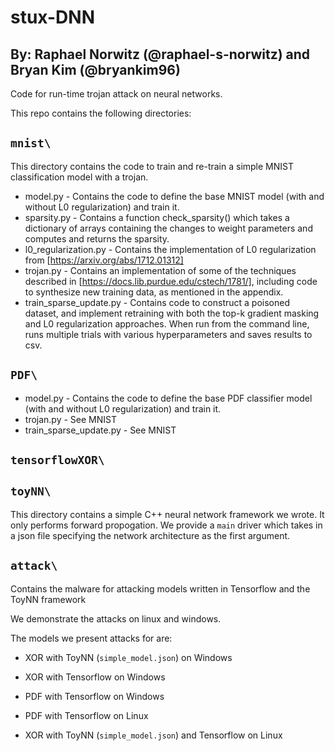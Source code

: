 # stux-DNN
## By: Raphael Norwitz (@raphael-s-norwitz) and Bryan Kim (@bryankim96)

Code for run-time trojan attack on neural networks.

This repo contains the following directories:

## `mnist\`

This directory contains the code to train and re-train a simple MNIST classification model with a trojan.

* model.py  - Contains the code to define the base MNIST model (with and without L0 regularization) and train it.
* sparsity.py - Contains a function check_sparsity() which takes a dictionary of arrays containing the changes to weight parameters and computes and returns the sparsity.
* l0_regularization.py - Contains the implementation of L0 regularization from [https://arxiv.org/abs/1712.01312]
* trojan.py - Contains an implementation of some of the techniques described in [https://docs.lib.purdue.edu/cstech/1781/], including code to synthesize new training data, as mentioned in the appendix.
* train_sparse_update.py - Contains code to construct a poisoned dataset, and implement retraining with both the top-k gradient masking and L0 regularization approaches. When run from the command line, runs multiple trials with various hyperparameters and saves results to csv.

## `PDF\`

* model.py  - Contains the code to define the base PDF classifier model (with and without L0 regularization) and train it.
* trojan.py - See MNIST
* train_sparse_update.py - See MNIST

## `tensorflowXOR\`

## `toyNN\`

This directory contains a simple C++ neural network framework we wrote. 
It only performs forward propogation. 
We provide a `main` driver which takes in a json file specifying the network architecture as the first argument.  

## `attack\`

Contains the malware for attacking models written in Tensorflow and the ToyNN framework

We demonstrate the attacks on linux and windows.

The models we present attacks for are:

- XOR with ToyNN (`simple_model.json`) on Windows
- XOR with Tensorflow on Windows
- PDF with Tensorflow on Windows

- PDF with Tensorflow on Linux
- XOR with ToyNN (`simple_model.json`) and Tensorflow on Linux
